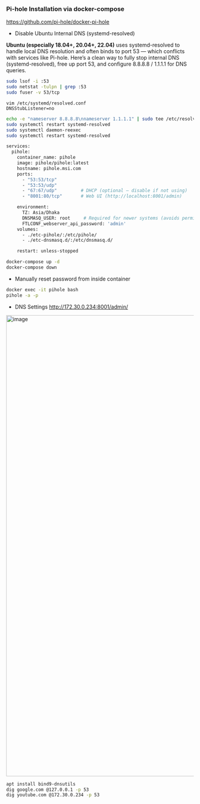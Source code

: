 ### Pi-hole Installation via docker-compose

https://github.com/pi-hole/docker-pi-hole


- Disable Ubuntu Internal DNS (systemd-resolved)
  
**Ubuntu (especially 18.04+, 20.04+, 22.04)** uses systemd-resolved to handle local DNS resolution and often binds to port 53 — which conflicts with services like Pi-hole.
Here’s a clean way to fully stop internal DNS (systemd-resolved), free up port 53, and configure 8.8.8.8 / 1.1.1.1 for DNS queries.

```bash
sudo lsof -i :53
sudo netstat -tulpn | grep :53
sudo fuser -v 53/tcp

```
`vim /etc/systemd/resolved.conf`\
`DNSStubListener=no`

```bash
echo -e "nameserver 8.8.8.8\nnameserver 1.1.1.1" | sudo tee /etc/resolv.conf
sudo systemctl restart systemd-resolved
sudo systemctl daemon-reexec
sudo systemctl restart systemd-resolved
```

```bash
services:
  pihole:
    container_name: pihole
    image: pihole/pihole:latest
    hostname: pihole.msi.com
    ports:
      - "53:53/tcp"
      - "53:53/udp"
      - "67:67/udp"         # DHCP (optional — disable if not using)
      - "8001:80/tcp"       # Web UI (http://localhost:8001/admin)

    environment:
      TZ: Asia/Dhaka
      DNSMASQ_USER: root     # Required for newer systems (avoids permission issues)
      FTLCONF_webserver_api_password: 'admin'
    volumes:
      - ./etc-pihole/:/etc/pihole/
      - ./etc-dnsmasq.d/:/etc/dnsmasq.d/

    restart: unless-stopped
```

```bash
docker-compose up -d
docker-compose down
```


- Manually reset password from inside container

```bash
docker exec -it pihole bash
pihole -a -p
```
- DNS Settings
http://172.30.0.234:8001/admin/
<img width="2502" height="1236" alt="image" src="https://github.com/user-attachments/assets/3e427761-3e17-42be-a3f8-4d5f034512bf" />


```bash
apt install bind9-dnsutils
dig google.com @127.0.0.1 -p 53
dig youtube.com @172.30.0.234 -p 53
```
